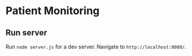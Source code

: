 # Patient Monitoring

## Run server

Run `node server.js` for a dev server. Navigate to `http://localhost:8080/`.
